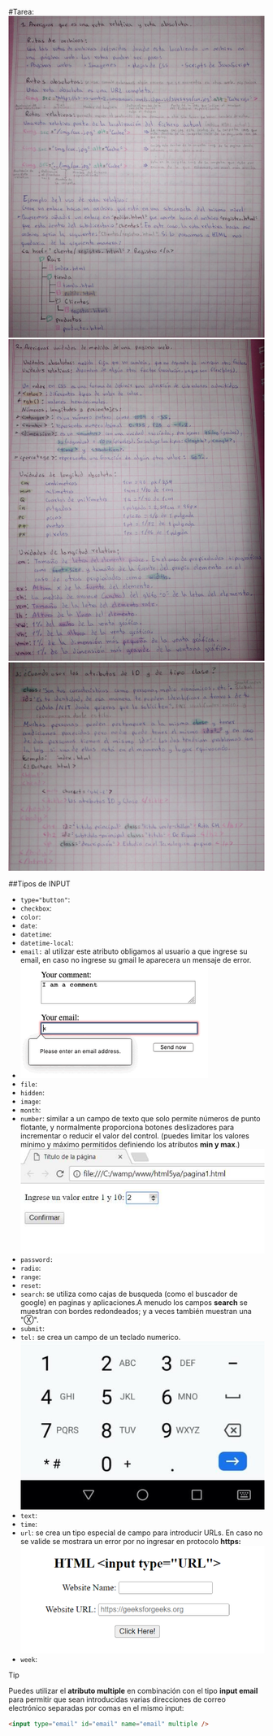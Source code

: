 #Tarea:
![alt text](image-2.png)
![alt text](image-3.png)
![alt text](image-4.png)

##Tipos de INPUT
- `type="button"`:
- `checkbox`:
- `color`: 
- `date`:
- `datetime`:
- `datetime-local`:
- `email:` al utilizar este atributo obligamos al usuario a que ingrese su email, en caso no ingrese su gmail le aparecera un mensaje de error.
- ![alt text](image-5.png)
- `file`:
- `hidden`:
- `image`: 
- `month`: 
- `number`: similar a un campo de texto que solo permite números de punto flotante, y normalmente proporciona botones deslizadores para incrementar o reducir el valor del control. (puedes limitar los valores mínimo y máximo permitidos definiendo los atributos **min y max**.)
![alt text](image-8.png)
- `password:` 
- `radio`:
- `range`:
- `reset`: 
- `search`: se utiliza como cajas de busqueda (como el buscador de google) en paginas y aplicaciones.A menudo los campos **search** se muestran con bordes redondeados; y a veces también muestran una "Ⓧ".
- `submit`: 
- `tel:` se crea un campo de un teclado numerico.
![alt text](image-6.png)
- `text`: 
- `time`: 
- `url`: se crea un tipo especial de campo para introducir URLs. En caso no se valide se mostrara un error por no ingresar en protocolo **https:**
![alt text](image-7.png)
- `week`: 

>[!TIP]
Puedes utilizar el **atributo multiple** en combinación con el tipo **input email** para permitir que sean introducidas varias direcciones de correo electrónico separadas por comas en el mismo input:
```html
<input type="email" id="email" name="email" multiple />
```